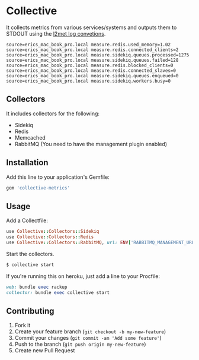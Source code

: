 # Collective

It collects metrics from various services/systems and outputs them to STDOUT
using the [l2met log convetions](https://github.com/ryandotsmith/l2met/wiki/Usage#logging-convention).

```
source=erics_mac_book_pro.local measure.redis.used_memory=1.02
source=erics_mac_book_pro.local measure.redis.connected_clients=2
source=erics_mac_book_pro.local measure.sidekiq.queues.processed=1275
source=erics_mac_book_pro.local measure.sidekiq.queues.failed=128
source=erics_mac_book_pro.local measure.redis.blocked_clients=0
source=erics_mac_book_pro.local measure.redis.connected_slaves=0
source=erics_mac_book_pro.local measure.sidekiq.queues.enqueued=0
source=erics_mac_book_pro.local measure.sidekiq.workers.busy=0
```

## Collectors

It includes collectors for the following:

* Sidekiq
* Redis
* Memcached
* RabbitMQ (You need to have the management plugin enabled)

## Installation

Add this line to your application's Gemfile:

```ruby
gem 'collective-metrics'
```

## Usage

Add a Collectfile:

```ruby
use Collective::Collectors::Sidekiq
use Collective::Collectors::Redis
use Collective::Collectors::RabbitMQ, url: ENV['RABBITMQ_MANAGEMENT_URL']
```

Start the collectors.

```bash
$ collective start
```

If you're running this on heroku, just add a line to your Procfile:

```ruby
web: bundle exec rackup
collector: bundle exec collective start
```

## Contributing

1. Fork it
2. Create your feature branch (`git checkout -b my-new-feature`)
3. Commit your changes (`git commit -am 'Add some feature'`)
4. Push to the branch (`git push origin my-new-feature`)
5. Create new Pull Request
